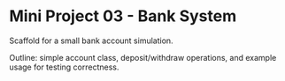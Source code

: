 # Mini Project 03 - Bank System

Scaffold for a small bank account simulation.

Outline: simple account class, deposit/withdraw operations, and example usage for testing correctness.
